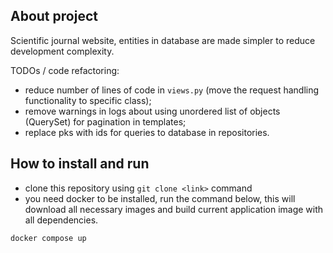 ## About project

Scientific journal website, entities in database are made simpler to reduce development complexity.

TODOs / code refactoring:
- reduce number of lines of code in ```views.py``` (move the request handling functionality to specific class);
- remove warnings in logs about using unordered list of objects (QuerySet) for pagination in templates;
- replace pks with ids for queries to database in repositories.

## How to install and run

- clone this repository using `git clone <link>` command
- you need docker to be installed, run the command below, this will download all necessary images and build current application image with all dependencies.
```
docker compose up
```